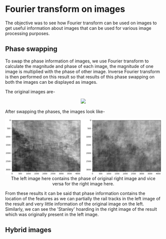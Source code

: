 # Fourier transform on images

The objective was to see how Fourier transform can be used on images to get useful information about images that can be used for various image processing purposes.

## Phase swapping 

To swap the phase information of images, we use Fourier transform to calculate the magnitude and phase of each image, the magnitude of one image is multiplied with the phase of other image.
Inverse Fourier transform is then performed on this result so that results of this phase swapping on both the images can be displayed as images.

The original images are- 
<p align="center">
  <img src="images/9n10.png">
</p>

After swapping the phases, the images look like-
<p align="center">
  <img src="images/ph2ph1.png">
  The left image here contains the phase of original right image and vice versa for the right image here.
</p>

From these results it can be said that phase information contains the location of the features as we can partially the rail tracks in the left image of the result and very little 
information of the original image on the left. Similarly, we can see the 'Stanley' hoarding in the right image of the result which was originally present in the left image. 

## Hybrid images

